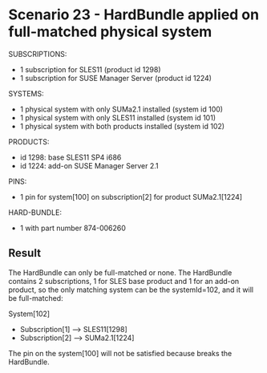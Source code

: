 Scenario 23 - HardBundle applied on full-matched physical system
=============================================================

SUBSCRIPTIONS:
- 1 subscription for SLES11 (product id 1298)
- 1 subscription for SUSE Manager Server (product id 1224)

SYSTEMS:
- 1 physical system with only SUMa2.1 installed (system id 100)
- 1 physical system with only SLES11 installed (system id 101)
- 1 physical system with both products installed (system id 102)

PRODUCTS:
- id 1298: base SLES11 SP4 i686
- id 1224: add-on SUSE Manager Server 2.1

PINS:
- 1 pin for system[100] on subscription[2] for product SUMa2.1[1224]

HARD-BUNDLE:
- 1 with part number 874-006260


Result
------

The HardBundle can only be full-matched or none.
The HardBundle contains 2 subscriptions, 1 for SLES base product
and 1 for an add-on product, so the only matching system can be the systemId=102,
and it will be full-matched:

System[102]
 - Subscription[1] --> SLES11[1298]
 - Subscription[2] --> SUMa2.1[1224]


The pin on the system[100] will not be satisfied because breaks the HardBundle.
